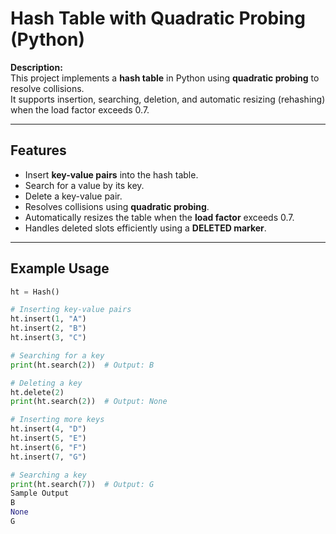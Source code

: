 # Hash Table with Quadratic Probing (Python)

**Description:**  
This project implements a **hash table** in Python using **quadratic probing** to resolve collisions.  
It supports insertion, searching, deletion, and automatic resizing (rehashing) when the load factor exceeds 0.7.

---

## Features
- Insert **key-value pairs** into the hash table.
- Search for a value by its key.
- Delete a key-value pair.
- Resolves collisions using **quadratic probing**.
- Automatically resizes the table when the **load factor** exceeds 0.7.
- Handles deleted slots efficiently using a **DELETED marker**.

---

## Example Usage

```python
ht = Hash()

# Inserting key-value pairs
ht.insert(1, "A")
ht.insert(2, "B")
ht.insert(3, "C")

# Searching for a key
print(ht.search(2))  # Output: B

# Deleting a key
ht.delete(2)
print(ht.search(2))  # Output: None

# Inserting more keys
ht.insert(4, "D")
ht.insert(5, "E")
ht.insert(6, "F")
ht.insert(7, "G")

# Searching a key
print(ht.search(7))  # Output: G
Sample Output
B
None
G


